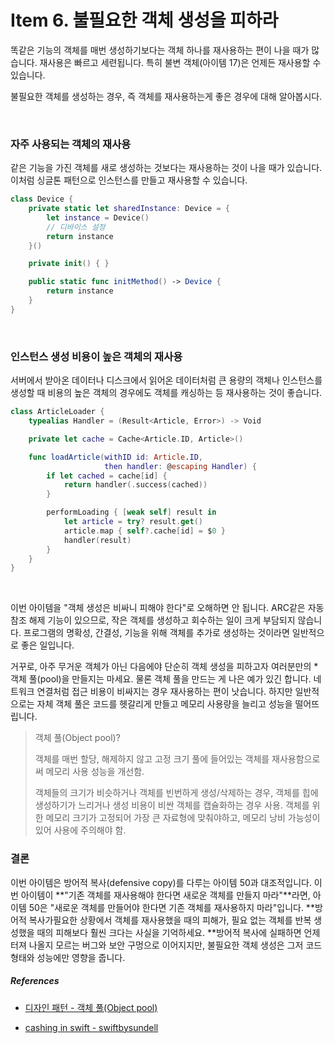 # Item 6. 불필요한 객체 생성을 피하라

똑같은 기능의 객체를 매번 생성하기보다는 객체 하나를 재사용하는 편이 나을 때가 많습니다. 재사용은 빠르고 세련됩니다. 특히 불변 객체(아이템 17)은 언제든 재사용할 수 있습니다.

불필요한 객체를 생성하는 경우, 즉 객체를 재사용하는게 좋은 경우에 대해 알아봅시다.

<br>

### 자주 사용되는 객체의 재사용

같은 기능을 가진 객체를 새로 생성하는 것보다는 재사용하는 것이 나을 때가 있습니다. 이처럼 싱글톤 패턴으로 인스턴스를 만들고 재사용할 수 있습니다.

```swift
class Device {
    private static let sharedInstance: Device = {
        let instance = Device()
        // 디바이스 설정
        return instance
    }()

    private init() { }

    public static func initMethod() -> Device {
        return instance
    }
}
```

<br>

### 인스턴스 생성 비용이 높은 객체의 재사용

서버에서 받아온 데이터나 디스크에서 읽어온 데이터처럼 큰 용량의 객체나 인스턴스를 생성할 때 비용의 높은 객체의 경우에도 객체를 캐싱하는 등 재사용하는 것이 좋습니다.

```swift
class ArticleLoader {
    typealias Handler = (Result<Article, Error>) -> Void

    private let cache = Cache<Article.ID, Article>()

    func loadArticle(withID id: Article.ID,
                     then handler: @escaping Handler) {
        if let cached = cache[id] {
            return handler(.success(cached))
        }

        performLoading { [weak self] result in
            let article = try? result.get()
            article.map { self?.cache[id] = $0 }
            handler(result)
        }
    }
}
```



<br>

이번 아이템을 "객체 생성은 비싸니 피해야 한다"로 오해하면 안 됩니다. ARC같은 자동 참조 해제 기능이 있으므로, 작은 객체를 생성하고 회수하는 일이 크게 부담되지 않습니다. 프로그램의 명확성, 간결성, 기능을 위해 객체를 추가로 생성하는 것이라면 일반적으로 좋은 일입니다.

 거꾸로, 아주 무거운 객체가 아닌 다음에야 단순히 객체 생성을 피하고자 여러분만의 *객체 풀(pool)을 만들지는 마세요. 물론 객체 풀을 만드는 게 나은 예가 있긴 합니다. 네트워크 연결처럼 접근 비용이 비싸지는 경우 재사용하는 편이 낫습니다. 하지만 일반적으로는 자체 객체 풀은 코드를 헷갈리게 만들고 메모리 사용량을 늘리고 성능을 떨어뜨립니다.

> 객체 풀(Object pool)?
>
> 객체를 매번 할당, 해제하지 않고 고정 크기 풀에 들어있는 객체를 재사용함으로써 메모리 사용 성능을 개선함.
>
> 객체들의 크기가 비슷하거나 객체를 빈번하게 생성/삭제하는 경우, 객체를 힙에 생성하기가 느리거나 생성 비용이 비싼 객체를 캡슐화하는 경우 사용. 객체를 위한 메모리 크기가 고정되어 가장 큰 자료형에 맞춰야하고, 메모리 낭비 가능성이 있어 사용에 주의해야 함.



### 결론

이번 아이템은 방어적 복사(defensive copy)를 다루는 아이템 50과 대조적입니다. 이번 아이템이 **"기존 객체를 재사용해야 한다면 새로운 객체를 만들지 마라"**라면, 아이템 50은 "새로운 객체를 만들어야 한다면 기존 객체를 재사용하지 마라"입니다. **방어적 복사가필요한 상황에서 객체를 재사용했을 때의 피해가, 필요 없는 객체를 반복 생성했을 때의 피해보다 훨씬 크다는 사실을 기억하세요. **방어적 복사에 실패하면 언제 터져 나올지 모르는 버그와 보안 구멍으로 이어지지만, 불필요한 객체 생성은 그저 코드 형태와 성능에만 영향을 줍니다.



##### References

- [디자인 패턴 - 객체 풀(Object pool)](http://hajeonghyeon.blogspot.com/2017/06/object-pool.html)

- [cashing in swift - swiftbysundell](https://www.swiftbysundell.com/articles/caching-in-swift/)

